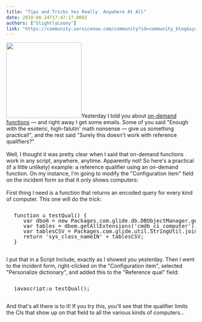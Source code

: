 ```yaml
---
title: "Tips and Tricks Yes Really  Anywhere At All"
date: 2010-08-24T17:47:17.000Z
authors: ["SlightlyLoony"]
link: "https://community.servicenow.com/community?id=community_blog&sys_id=9c6e6eaddbd0dbc01dcaf3231f961932"
---
```

<p><img  alt="" class="jive-image" src="298b7bf5db545fc03eb27a9e0f9619d5.iix" style="width: auto; height: 200px;" />Yesterday I told you about <a title="lightlyLoony/blog/2010/8/23/2034" href="/community?id=community_blog&sys_id=b5bcea25dbd0dbc01dcaf3231f9619b2">on-demand functions</a> — and right away I get some emails. Some of you said "Enough with the esoteric, high-falutin' math nonsense — give us something practical!", and the rest said "Surely this doesn't work with reference qualifiers?"<br /><br />Well, I thought it was pretty clear when I said that on-demand functions work in any script, anywhere, anytime. Apparently not! So here's a practical (if a little unlikely) example: a reference qualifier using an on-demand function. On my instance, I'm going to modify the "Configuration item" field on the incident form so that it only shows computers:<br /><!--break--><br />First thing I need is a function that returns an encoded query for every kind of computer. This one will do the trick:<br /><pre style="margin-left:20px;line-height:1;"><br />function u_testQual() {<br />   var dbom = new Packages.com.glide.db.DBObjectManager.get();<br />   var tables = dbom.getAllExtensions('cmdb_ci_computer');<br />   var tablesCSV = Packages.com.glide.util.StringUtil.join(tables);<br />   return 'sys_class_nameIN' + tablesCSV;<br />}</pre><br />I put that in a Script Include, exactly as I showed you yesterday. Then I went to the incident form, right-clicked on the "Configuration item", selected "Personalize dictionary", and added this to the "Reference qual" field:<br /><pre style="margin-left:20px;line-height:1;"><br />javascript:u_testQual();<br /></pre><br />And that's all there is to it! If you try this, you'll see that the qualifier limits the CIs that show up on that field to all the various kinds of computers...</p>